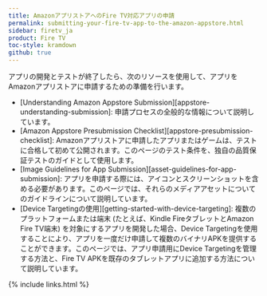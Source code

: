 ```yaml
---
title: AmazonアプリストアへのFire TV対応アプリの申請
permalink: submitting-your-fire-tv-app-to-the-amazon-appstore.html
sidebar: firetv_ja
product: Fire TV
toc-style: kramdown
github: true
---
```



アプリの開発とテストが終了したら、次のリソースを使用して、アプリをAmazonアプリストアに申請するための準備を行います。

*  [Understanding Amazon Appstore Submission][appstore-understanding-submission]: 申請プロセスの全般的な情報について説明しています。
*  [Amazon Appstore Presubmission Checklist][appstore-presubmission-checklist]: Amazonアプリストアに申請したアプリまたはゲームは、テストに合格して初めて公開されます。このページのテスト条件を、独自の品質保証テストのガイドとして使用します。
*  [Image Guidelines for App Submission][asset-guidelines-for-app-submission]: アプリを申請する際には、アイコンとスクリーンショットを含める必要があります。このページでは、それらのメディアアセットについてのガイドラインについて説明しています。
* [Device Targetingの使用][getting-started-with-device-targeting]: 複数のプラットフォームまたは端末 (たとえば、Kindle FireタブレットとAmazon Fire TV端末) を対象にするアプリを開発した場合、Device Targetingを使用することにより、アプリを一度だけ申請して複数のバイナリAPKを提供することができます。このページでは、アプリ申請用にDevice Targetingを管理する方法と、Fire TV APKを既存のタブレットアプリに追加する方法について説明しています。

{% include links.html %}
